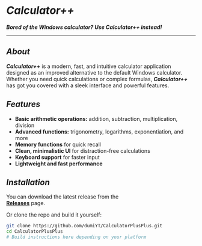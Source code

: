 # **_Calculator++_**

**_Bored of the Windows calculator? Use Calculator++ instead!_**

---

## **_About_**

**_Calculator++_** is a modern, fast, and intuitive calculator application  
designed as an improved alternative to the default Windows calculator.  
Whether you need quick calculations or complex formulas, **_Calculator++_**  
has got you covered with a sleek interface and powerful features.

## **_Features_**

- **Basic arithmetic operations:** addition, subtraction, multiplication,  
  division  
- **Advanced functions:** trigonometry, logarithms, exponentiation, and more  
- **Memory functions** for quick recall  
- **Clean, minimalistic UI** for distraction-free calculations  
- **Keyboard support** for faster input  
- **Lightweight and fast performance**

## **_Installation_**

You can download the latest release from the  
**[Releases](https://github.com/dumiYT/CalculatorPlusPlus/releases)** page.

Or clone the repo and build it yourself:

```bash
git clone https://github.com/dumiYT/CalculatorPlusPlus.git
cd CalculatorPlusPlus
# Build instructions here depending on your platform
